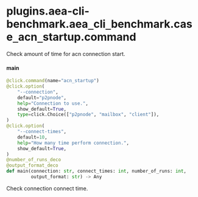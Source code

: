 <a id="plugins.aea-cli-benchmark.aea_cli_benchmark.case_acn_startup.command"></a>

# plugins.aea-cli-benchmark.aea`_`cli`_`benchmark.case`_`acn`_`startup.command

Check amount of time for acn connection start.

<a id="plugins.aea-cli-benchmark.aea_cli_benchmark.case_acn_startup.command.main"></a>

#### main

```python
@click.command(name="acn_startup")
@click.option(
    "--connection",
    default="p2pnode",
    help="Connection to use.",
    show_default=True,
    type=click.Choice(["p2pnode", "mailbox", "client"]),
)
@click.option(
    "--connect-times",
    default=10,
    help="How many time perform connection.",
    show_default=True,
)
@number_of_runs_deco
@output_format_deco
def main(connection: str, connect_times: int, number_of_runs: int,
         output_format: str) -> Any
```

Check connection connect time.

